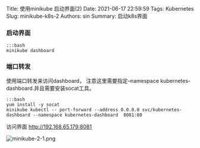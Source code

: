 Title: 使用minikube 启动界面(2)
Date: 2021-06-17 22:59:59
Tags: Kubernetes
Slug: minikube-k8s-2
Authors: sin
Summary: 启动k8s界面

### 启动界面

    :::bash
    minikube dashboard

### 端口转发

使用端口转发来访问dashboard， 注意这里需要指定–namespace kubernetes-dashboard.并且需要安装socat工具。

    :::bash
    yum install -y socat
    minikube kubectl -- port-forward --address 0.0.0.0 svc/kubernetes-dashboard --namespace kubernetes-dashboard  8081:80

访问界面 http://192.168.65.179:8081

![minikube-2-1.png](https://gitee.com/xuanmingyi/imagebed/raw/master/img/minikube-2-1.png)